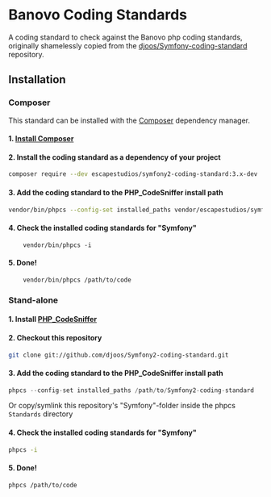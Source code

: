 # Banovo Coding Standards
A coding standard to check against the Banovo php coding standards, originally shamelessly copied from the [djoos/Symfony-coding-standard](https://github.com/djoos/Symfony-coding-standard) repository.

## Installation

### Composer

This standard can be installed with the [Composer](https://getcomposer.org/) dependency manager.

#### 1. [Install Composer](https://getcomposer.org/doc/00-intro.md)

#### 2. Install the coding standard as a dependency of your project

```bash
composer require --dev escapestudios/symfony2-coding-standard:3.x-dev
```

#### 3. Add the coding standard to the PHP_CodeSniffer install path

```bash
vendor/bin/phpcs --config-set installed_paths vendor/escapestudios/symfony2-coding-standard
```

#### 4. Check the installed coding standards for "Symfony"

        vendor/bin/phpcs -i

#### 5. Done!

        vendor/bin/phpcs /path/to/code

### Stand-alone

#### 1. Install [PHP_CodeSniffer](https://github.com/squizlabs/PHP_CodeSniffer)

#### 2. Checkout this repository 

```bash
git clone git://github.com/djoos/Symfony2-coding-standard.git
```

#### 3. Add the coding standard to the PHP_CodeSniffer install path

```php
phpcs --config-set installed_paths /path/to/Symfony2-coding-standard
```

Or copy/symlink this repository's "Symfony"-folder inside the phpcs `Standards` directory

#### 4. Check the installed coding standards for "Symfony"

```bash
phpcs -i
```

#### 5. Done!

```bash
phpcs /path/to/code
```
